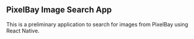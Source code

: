 ## PixelBay Image Search App
This is a preliminary application to search for images from PixelBay using React Native.
